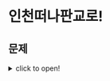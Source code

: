 # 인천떠나판교로!


## 문제
<details>
  <summary> click to open! </summary>
  
### 220321
+ [거북이](https://www.acmicpc.net/problem/8911)
+ [트럭](https://www.acmicpc.net/problem/13335)
+ [그림](https://www.acmicpc.net/problem/1926)
+ [트리의 부모 찾기](https://www.acmicpc.net/problem/11725)
+ [퇴사](https://www.acmicpc.net/problem/14501)
+ [2xn 타일링2](https://www.acmicpc.net/problem/11727)
+ [완주하지 못한 선수](https://programmers.co.kr/learn/courses/30/lessons/42576)
  
  ---
<details>
  <summary> 이전 문제 </summary>
  
### 220314
+ [1,2,3 더하기](https://www.acmicpc.net/problem/9095)
+ [정수 삼각형](https://www.acmicpc.net/problem/1932)
+ [프린터 큐](https://www.acmicpc.net/problem/1966)
+ [나무 조각](https://www.acmicpc.net/problem/2947)
+ [영역 구하기](https://www.acmicpc.net/problem/2583)
+ [연구소](https://www.acmicpc.net/problem/14502)
